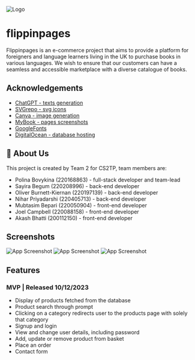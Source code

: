![Logo](https://i.postimg.cc/bvSyKtcP/No-text-white-logo.png)


# flippinpages

Flippinpages is an e-commerce project that aims to provide a platform for foreigners and language learners living in the UK to purchase books in various languages. We wish to ensure that our customers can have a seamless and accessible marketplace with a diverse catalogue of books. 

## Acknowledgements

 - [ChatGPT - texts generation](https://chat.openai.com/)
 - [SVGrepo - svg icons](https://www.svgrepo.com/)
 - [Canva - image generation](https://www.canva.com/ai-image-generator/)
 - [MyBook - pages screenshots](https://mybook.ru/)
 - [GoogleFonts](https://fonts.google.com/)
 - [DigitalOcean - database hosting](https://cloud.digitalocean.com/admin_locked)


## 🚀 About Us

This project is created by Team 2 for CS2TP, team members are:

- Polina Bovykina (220168863) - full-stack developer and team-lead
- Sayira Begum (220208996) - back-end developer
- Oliver Burnett-Kiernan (220197139) - back-end developer
- Nihar Priyadarshi (220405713) - back-end developer 
- Mubtasim Bepari (220050904) - front-end developer
- Joel Campbell (220088158) - front-end developer
- Akash Bhatti (200112150) - front-end developer


## Screenshots

![App Screenshot](https://i.postimg.cc/pLsTZ9Mb/Screenshot-2023-12-09-at-16-29-40.jpg)
![App Screenshot](https://i.postimg.cc/3x8NmX6F/Screenshot-2023-12-09-at-16-29-59.jpg)
![App Screenshot](https://i.postimg.cc/Fsg1YWPK/Screenshot-2023-12-09-at-16-30-28.jpg)

## Features
### MVP | Released 10/12/2023
- Display of products fetched from the database
- Product search through prompt
- Clicking on a category redirects user to the products page with solely that category
- Signup and login
- View and change user details, including password
- Add, update or remove product from basket 
- Place an order
- Contact form


